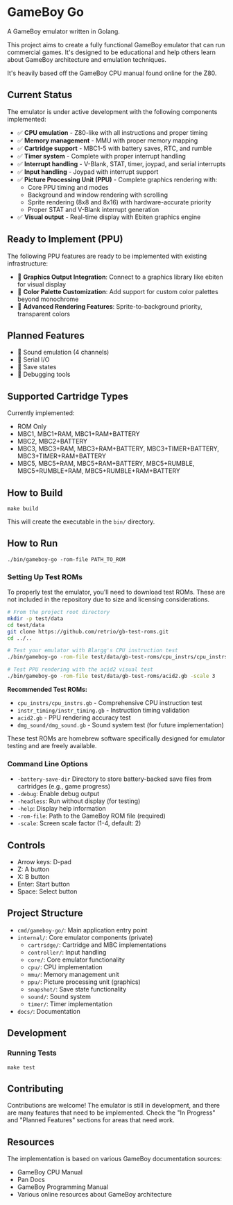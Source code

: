 # GameBoy Go

A GameBoy emulator written in Golang.

This project aims to create a fully functional GameBoy emulator that can run commercial games.
It's designed to be educational and help others learn about GameBoy architecture and emulation techniques.

It's heavily based off the GameBoy CPU manual found online for the Z80.

## Current Status

The emulator is under active development with the following components implemented:

- ✅ **CPU emulation** - Z80-like with all instructions and proper timing
- ✅ **Memory management** - MMU with proper memory mapping
- ✅ **Cartridge support** - MBC1-5 with battery saves, RTC, and rumble
- ✅ **Timer system** - Complete with proper interrupt handling
- ✅ **Interrupt handling** - V-Blank, STAT, timer, joypad, and serial interrupts
- ✅ **Input handling** - Joypad with interrupt support
- ✅ **Picture Processing Unit (PPU)** - Complete graphics rendering with:
  - Core PPU timing and modes
  - Background and window rendering with scrolling
  - Sprite rendering (8x8 and 8x16) with hardware-accurate priority
  - Proper STAT and V-Blank interrupt generation
- ✅ **Visual output** - Real-time display with Ebiten graphics engine

## Ready to Implement (PPU)

The following PPU features are ready to be implemented with existing infrastructure:

- 📝 **Graphics Output Integration**: Connect to a graphics library like ebiten for visual display
- 📝 **Color Palette Customization**: Add support for custom color palettes beyond monochrome
- 📝 **Advanced Rendering Features**: Sprite-to-background priority, transparent colors

## Planned Features

- 📝 Sound emulation (4 channels)
- 📝 Serial I/O
- 📝 Save states
- 📝 Debugging tools

## Supported Cartridge Types

Currently implemented:
- ROM Only
- MBC1, MBC1+RAM, MBC1+RAM+BATTERY
- MBC2, MBC2+BATTERY
- MBC3, MBC3+RAM, MBC3+RAM+BATTERY, MBC3+TIMER+BATTERY, MBC3+TIMER+RAM+BATTERY
- MBC5, MBC5+RAM, MBC5+RAM+BATTERY, MBC5+RUMBLE, MBC5+RUMBLE+RAM, MBC5+RUMBLE+RAM+BATTERY

## How to Build

```
make build
```

This will create the executable in the `bin/` directory.

## How to Run

```
./bin/gameboy-go -rom-file PATH_TO_ROM
```

### Setting Up Test ROMs

To properly test the emulator, you'll need to download test ROMs. These are not included in the repository due to size and licensing considerations.

```bash
# From the project root directory
mkdir -p test/data
cd test/data
git clone https://github.com/retrio/gb-test-roms.git
cd ../..

# Test your emulator with Blargg's CPU instruction test
./bin/gameboy-go -rom-file test/data/gb-test-roms/cpu_instrs/cpu_instrs.gb -debug

# Test PPU rendering with the acid2 visual test
./bin/gameboy-go -rom-file test/data/gb-test-roms/acid2.gb -scale 3
```

**Recommended Test ROMs:**
- `cpu_instrs/cpu_instrs.gb` - Comprehensive CPU instruction test
- `instr_timing/instr_timing.gb` - Instruction timing validation
- `acid2.gb` - PPU rendering accuracy test
- `dmg_sound/dmg_sound.gb` - Sound system test (for future implementation)

These test ROMs are homebrew software specifically designed for emulator testing and are freely available.

### Command Line Options

- `-battery-save-dir` Directory to store battery-backed save files from cartridges (e.g., game progress)
- `-debug`: Enable debug output
- `-headless`: Run without display (for testing)
- `-help`: Display help information
- `-rom-file`: Path to the GameBoy ROM file (required)
- `-scale`: Screen scale factor (1-4, default: 2)

## Controls

- Arrow keys: D-pad
- Z: A button
- X: B button
- Enter: Start button
- Space: Select button

## Project Structure

- `cmd/gameboy-go/`: Main application entry point
- `internal/`: Core emulator components (private)
  - `cartridge/`: Cartridge and MBC implementations
  - `controller/`: Input handling
  - `core/`: Core emulator functionality
  - `cpu/`: CPU implementation
  - `mmu/`: Memory management unit
  - `ppu/`: Picture processing unit (graphics)
  - `snapshot/`: Save state functionality
  - `sound/`: Sound system
  - `timer/`: Timer implementation
- `docs/`: Documentation

## Development

### Running Tests

```
make test
```

## Contributing

Contributions are welcome! The emulator is still in development, and there are many features that need to be implemented. Check the "In Progress" and "Planned Features" sections for areas that need work.

## Resources

The implementation is based on various GameBoy documentation sources:

- GameBoy CPU Manual
- Pan Docs
- GameBoy Programming Manual
- Various online resources about GameBoy architecture
